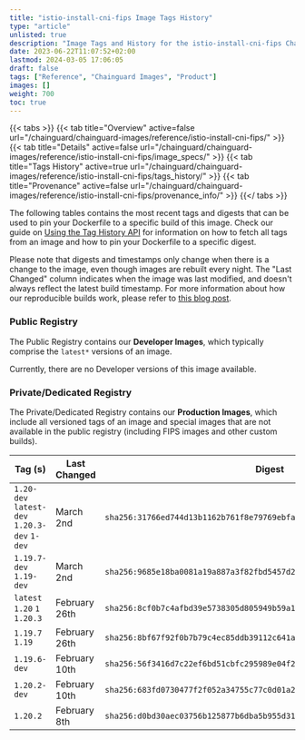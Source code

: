 ```yaml
---
title: "istio-install-cni-fips Image Tags History"
type: "article"
unlisted: true
description: "Image Tags and History for the istio-install-cni-fips Chainguard Image"
date: 2023-06-22T11:07:52+02:00
lastmod: 2024-03-05 17:06:05
draft: false
tags: ["Reference", "Chainguard Images", "Product"]
images: []
weight: 700
toc: true
---
```


{{< tabs >}}
{{< tab title="Overview" active=false url="/chainguard/chainguard-images/reference/istio-install-cni-fips/" >}}
{{< tab title="Details" active=false url="/chainguard/chainguard-images/reference/istio-install-cni-fips/image_specs/" >}}
{{< tab title="Tags History" active=true url="/chainguard/chainguard-images/reference/istio-install-cni-fips/tags_history/" >}}
{{< tab title="Provenance" active=false url="/chainguard/chainguard-images/reference/istio-install-cni-fips/provenance_info/" >}}
{{</ tabs >}}

The following tables contains the most recent tags and digests that can be used to pin your Dockerfile to a specific build of this image. Check our guide on [Using the Tag History API](/chainguard/chainguard-images/using-the-tag-history-api/) for information on how to fetch all tags from an image and how to pin your Dockerfile to a specific digest.

Please note that digests and timestamps only change when there is a change to the image, even though images are rebuilt every night. The "Last Changed" column indicates when the image was last modified, and doesn't always reflect the latest build timestamp. For more information about how our reproducible builds work, please refer to [this blog post](https://www.chainguard.dev/unchained/reproducing-chainguards-reproducible-image-builds).

### Public Registry
The Public Registry contains our **Developer Images**, which typically comprise the `latest*` versions of an image.

Currently, there are no Developer versions of this image available.

### Private/Dedicated Registry
The Private/Dedicated Registry contains our **Production Images**, which include all versioned tags of an image and special images that are not available in the public registry (including FIPS images and other custom builds).

| Tag (s)                                       | Last Changed  | Digest                                                                    |
|-----------------------------------------------|---------------|---------------------------------------------------------------------------|
|  `1.20-dev` `latest-dev` `1.20.3-dev` `1-dev` | March 2nd     | `sha256:31766ed744d13b1162b761f8e79769ebfae2267531a5a4933b886d9ca8245a5b` |
|  `1.19.7-dev` `1.19-dev`                      | March 2nd     | `sha256:9685e18ba0081a19a887a3f82fbd5457d29f39129213027614feac759fe10cb3` |
|  `latest` `1.20` `1` `1.20.3`                 | February 26th | `sha256:8cf0b7c4afbd39e5738305d805949b59a1541619730a60e439c582467d673b57` |
|  `1.19.7` `1.19`                              | February 26th | `sha256:8bf67f92f0b7b79c4ec85ddb39112c641aa23605215d012cccc5d658616ea282` |
|  `1.19.6-dev`                                 | February 10th | `sha256:56f3416d7c22ef6bd51cbfc295989e04f2794b4574b034be18484c09078d1254` |
|  `1.20.2-dev`                                 | February 10th | `sha256:683fd0730477f2f052a34755c77c0d01a234b5ae24d09c2911b08fe2599536a3` |
|  `1.20.2`                                     | February 8th  | `sha256:d0bd30aec03756b125877b6dba5b955d31ab1c8093f6f0894ac786d2632c17f7` |

